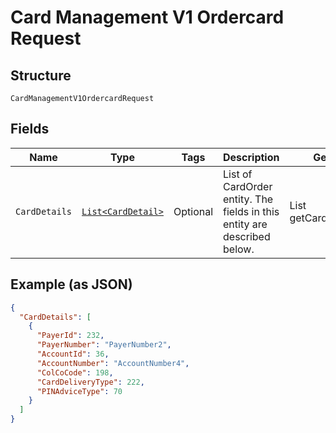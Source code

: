 
# Card Management V1 Ordercard Request

## Structure

`CardManagementV1OrdercardRequest`

## Fields

| Name | Type | Tags | Description | Getter | Setter |
|  --- | --- | --- | --- | --- | --- |
| `CardDetails` | [`List<CardDetail>`](../../doc/models/card-detail.md) | Optional | List of CardOrder entity. The fields in this entity are described below. | List<CardDetail> getCardDetails() | setCardDetails(List<CardDetail> cardDetails) |

## Example (as JSON)

```json
{
  "CardDetails": [
    {
      "PayerId": 232,
      "PayerNumber": "PayerNumber2",
      "AccountId": 36,
      "AccountNumber": "AccountNumber4",
      "ColCoCode": 198,
      "CardDeliveryType": 222,
      "PINAdviceType": 70
    }
  ]
}
```

